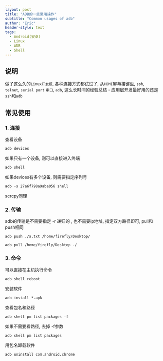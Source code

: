 ```yaml
---
layout: post
title: "ADB的一些常用操作"
subtitle: "Common usages of adb"
author: "Eric"
header-style: text
tags:
  - Android(安卓)
  - Linux
  - ADB
  - Shell
---
```




## 说明



做了这么久的`Linux开发板`, 各种连接方式都试过了, 从`HDMI`屏幕接键盘, `ssh`, `telnet`, `serial port` `串口`, `adb`, 这么长时间的经验总结 - 应用层开发最好用的还是`ssh`和`adb`





## 常见使用



### 1. 连接



查看设备

```shell
adb devices
```



如果只有一个设备, 则可以直接进入终端

```
adb shell
```



如果devices有多个设备, 则需要指定序列号

```
adb -s 27a6f798a9aba056 shell
```



scrcpy同理





### 2. 传输



adb的传输是不需要指定 -r 递归的 , 也不需要ip地址, 指定双方路径即可, pull和push相同



```
adb push ./a.txt /home/firefly/Desktop/
```

```
adb pull /home/firefly/Desktop ./
```





### 3. 命令



可以直接在主机执行命令

```
adb shell reboot
```



安装软件

```
adb install *.apk
```



查看包名和路径

```
adb shell pm list packages -f
```



如果不需要看路径, 去掉 -f参数

```
adb shell pm list packages
```



用包名卸载软件

```
adb uninstall com.android.chrome
```

